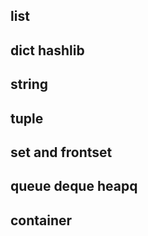 list
----


dict hashlib
----

string
------

tuple
------

set and frontset
----------------

queue deque heapq
----------------


container
----------

